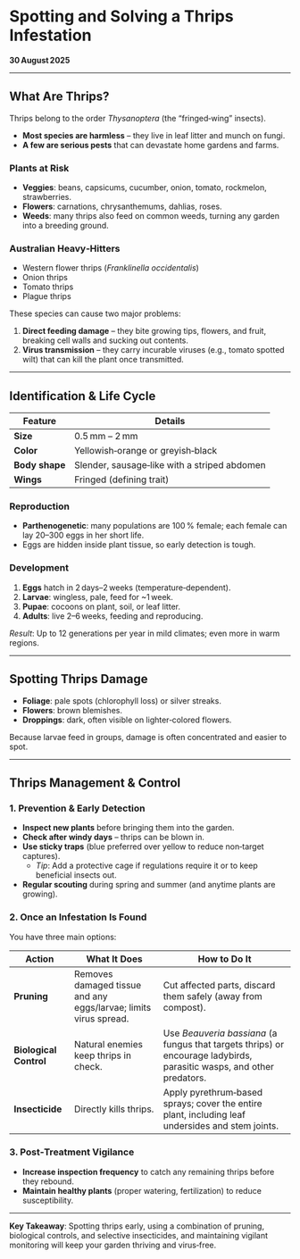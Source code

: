 # Spotting and Solving a Thrips Infestation  

**30 August 2025**  

---

## What Are Thrips?

Thrips belong to the order *Thysanoptera* (the “fringed‑wing” insects).  
- **Most species are harmless** – they live in leaf litter and munch on fungi.  
- **A few are serious pests** that can devastate home gardens and farms.

### Plants at Risk  
- **Veggies**: beans, capsicums, cucumber, onion, tomato, rockmelon, strawberries.  
- **Flowers**: carnations, chrysanthemums, dahlias, roses.  
- **Weeds**: many thrips also feed on common weeds, turning any garden into a breeding ground.

### Australian Heavy‑Hitters  
- Western flower thrips (*Franklinella occidentalis*)  
- Onion thrips  
- Tomato thrips  
- Plague thrips  

These species can cause two major problems:

1. **Direct feeding damage** – they bite growing tips, flowers, and fruit, breaking cell walls and sucking out contents.  
2. **Virus transmission** – they carry incurable viruses (e.g., tomato spotted wilt) that can kill the plant once transmitted.

---

## Identification & Life Cycle

| Feature | Details |
|---------|---------|
| **Size** | 0.5 mm – 2 mm |
| **Color** | Yellowish‑orange or greyish‑black |
| **Body shape** | Slender, sausage‑like with a striped abdomen |
| **Wings** | Fringed (defining trait) |

### Reproduction  
- **Parthenogenetic**: many populations are 100 % female; each female can lay 20–300 eggs in her short life.  
- Eggs are hidden inside plant tissue, so early detection is tough.

### Development  
1. **Eggs** hatch in 2 days–2 weeks (temperature‑dependent).  
2. **Larvae**: wingless, pale, feed for ~1 week.  
3. **Pupae**: cocoons on plant, soil, or leaf litter.  
4. **Adults**: live 2–6 weeks, feeding and reproducing.

*Result*: Up to 12 generations per year in mild climates; even more in warm regions.

---

## Spotting Thrips Damage

- **Foliage**: pale spots (chlorophyll loss) or silver streaks.  
- **Flowers**: brown blemishes.  
- **Droppings**: dark, often visible on lighter‑colored flowers.

Because larvae feed in groups, damage is often concentrated and easier to spot.

---

## Thrips Management & Control

### 1. Prevention & Early Detection  
- **Inspect new plants** before bringing them into the garden.  
- **Check after windy days** – thrips can be blown in.  
- **Use sticky traps** (blue preferred over yellow to reduce non‑target captures).  
  - *Tip*: Add a protective cage if regulations require it or to keep beneficial insects out.  
- **Regular scouting** during spring and summer (and anytime plants are growing).

### 2. Once an Infestation Is Found  
You have three main options:

| Action | What It Does | How to Do It |
|--------|--------------|--------------|
| **Pruning** | Removes damaged tissue and any eggs/larvae; limits virus spread. | Cut affected parts, discard them safely (away from compost). |
| **Biological Control** | Natural enemies keep thrips in check. | Use *Beauveria bassiana* (a fungus that targets thrips) or encourage ladybirds, parasitic wasps, and other predators. |
| **Insecticide** | Directly kills thrips. | Apply pyrethrum‑based sprays; cover the entire plant, including leaf undersides and stem joints. |

### 3. Post‑Treatment Vigilance  
- **Increase inspection frequency** to catch any remaining thrips before they rebound.  
- **Maintain healthy plants** (proper watering, fertilization) to reduce susceptibility.

---

**Key Takeaway**: Spotting thrips early, using a combination of pruning, biological controls, and selective insecticides, and maintaining vigilant monitoring will keep your garden thriving and virus‑free.